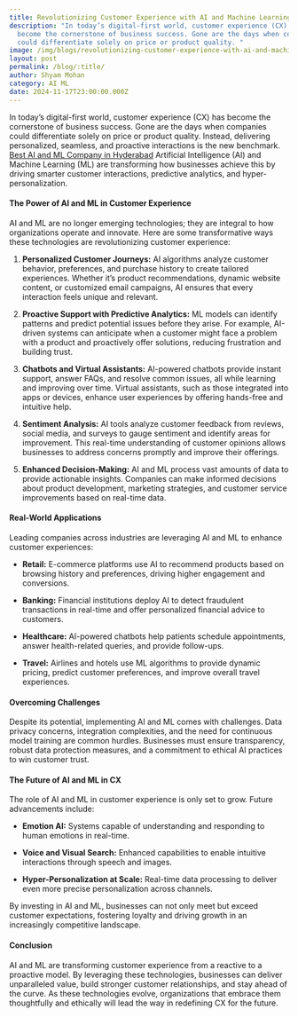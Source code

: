 ```yaml
---
title: Revolutionizing Customer Experience with AI and Machine Learning
description: "In today’s digital-first world, customer experience (CX) has
  become the cornerstone of business success. Gone are the days when companies
  could differentiate solely on price or product quality. "
image: /img/blogs/revolutionizing-customer-experience-with-ai-and-machine-learning.webp
layout: post
permalink: /blog/:title/
author: Shyam Mohan
category: AI ML
date: 2024-11-17T23:00:00.000Z
---
```

In today’s digital-first world, customer experience (CX) has become the cornerstone of business success. Gone are the days when companies could differentiate solely on price or product quality. Instead, delivering personalized, seamless, and proactive interactions is the new benchmark. [Best AI and ML Company in Hyderabad](https://codecrux.com/)  Artificial Intelligence (AI) and Machine Learning (ML) are transforming how businesses achieve this by driving smarter customer interactions, predictive analytics, and hyper-personalization.

#### The Power of AI and ML in Customer Experience

AI and ML are no longer emerging technologies; they are integral to how organizations operate and innovate. Here are some transformative ways these technologies are revolutionizing customer experience:

1.  **Personalized Customer Journeys:** AI algorithms analyze customer behavior, preferences, and purchase history to create tailored experiences. Whether it’s product recommendations, dynamic website content, or customized email campaigns, AI ensures that every interaction feels unique and relevant.
    
2.  **Proactive Support with Predictive Analytics:** ML models can identify patterns and predict potential issues before they arise. For example, AI-driven systems can anticipate when a customer might face a problem with a product and proactively offer solutions, reducing frustration and building trust.
    
3.  **Chatbots and Virtual Assistants:** AI-powered chatbots provide instant support, answer FAQs, and resolve common issues, all while learning and improving over time. Virtual assistants, such as those integrated into apps or devices, enhance user experiences by offering hands-free and intuitive help.
    
4.  **Sentiment Analysis:** AI tools analyze customer feedback from reviews, social media, and surveys to gauge sentiment and identify areas for improvement. This real-time understanding of customer opinions allows businesses to address concerns promptly and improve their offerings.
    
5.  **Enhanced Decision-Making:** AI and ML process vast amounts of data to provide actionable insights. Companies can make informed decisions about product development, marketing strategies, and customer service improvements based on real-time data.
    

#### Real-World Applications

Leading companies across industries are leveraging AI and ML to enhance customer experiences:

-   **Retail:** E-commerce platforms use AI to recommend products based on browsing history and preferences, driving higher engagement and conversions.
    
-   **Banking:** Financial institutions deploy AI to detect fraudulent transactions in real-time and offer personalized financial advice to customers.
    
-   **Healthcare:** AI-powered chatbots help patients schedule appointments, answer health-related queries, and provide follow-ups.
    
-   **Travel:** Airlines and hotels use ML algorithms to provide dynamic pricing, predict customer preferences, and improve overall travel experiences.
    

#### Overcoming Challenges

Despite its potential, implementing AI and ML comes with challenges. Data privacy concerns, integration complexities, and the need for continuous model training are common hurdles. Businesses must ensure transparency, robust data protection measures, and a commitment to ethical AI practices to win customer trust.

#### The Future of AI and ML in CX

The role of AI and ML in customer experience is only set to grow. Future advancements include:

-   **Emotion AI:** Systems capable of understanding and responding to human emotions in real-time.
    
-   **Voice and Visual Search:** Enhanced capabilities to enable intuitive interactions through speech and images.
    
-   **Hyper-Personalization at Scale:** Real-time data processing to deliver even more precise personalization across channels.
    

By investing in AI and ML, businesses can not only meet but exceed customer expectations, fostering loyalty and driving growth in an increasingly competitive landscape.

#### Conclusion

AI and ML are transforming customer experience from a reactive to a proactive model. By leveraging these technologies, businesses can deliver unparalleled value, build stronger customer relationships, and stay ahead of the curve. As these technologies evolve, organizations that embrace them thoughtfully and ethically will lead the way in redefining CX for the future.

